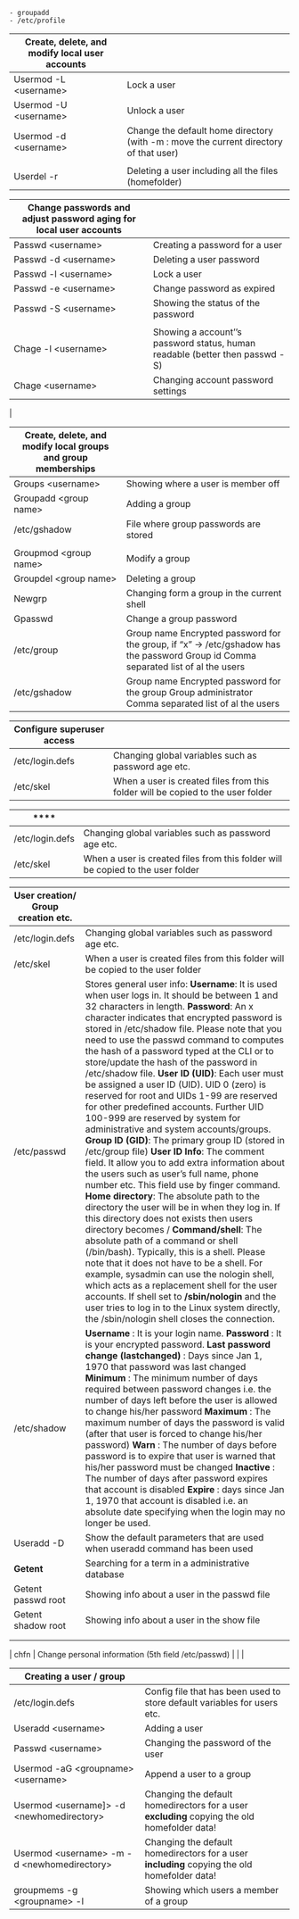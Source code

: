 
	- groupadd
	- /etc/profile





| **Create, delete, and modify local user accounts** |                                                              |
| -------------------------------------- | ------------------------------------------------------------ |
| Usermod -L \<username\>                | Lock a user                                                  |
| Usermod -U \<username\>                | Unlock a user                                                |
| Usermod -d \<username\>                | Change the default home directory (with -m : move the current directory of that user) |
|                                        |                                                              |
| Userdel -r                             | Deleting a user including all the files (homefolder)         |




| **Change passwords and adjust password aging for local user accounts** |                                                              |
| -------------------------------------- | ------------------------------------------------------------ |
| Passwd \<username\>                    | Creating a password for a user                               |
| Passwd -d \<username\>                 | Deleting a user password                                     |
| Passwd -l \<username\>                 | Lock a user                                                  |
| Passwd -e \<username\>                 | Change password as expired                                   |
| Passwd -S \<username\>                 | Showing the status of the password                           |
|                                        |                                                              |
| Chage -l \<username\>                  | Showing a account’’s password status, human readable (better then passwd -S) |
| Chage \<username\>                     | Changing account password settings                           |
|             

| **Create, delete, and modify local groups and group memberships** |                                                              |
| -------------------------------------- | ------------------------------------------------------------ |
| Groups \<username\>                    | Showing where a user is member off                           |
| Groupadd \<group name\>                | Adding a group                                               |
| /etc/gshadow                           | File where group passwords are stored                        |
|                                        |                                                              |
| Groupmod \<group name\>                | Modify a group                                               |
| Groupdel \<group name\>                | Deleting a group                                             |
| Newgrp                                 | Changing form a group in the current shell                   |
| Gpasswd                                | Change a group password                                      |
| /etc/group                             | Group name Encrypted password for the group, if “x” -> /etc/gshadow has the password Group id Comma separated list of al the users |
| /etc/gshadow                           | Group name Encrypted password for the group Group administrator Comma separated list of al the users |



| **Configure superuser access** |                                                              |
| -------------------------------------- | ------------------------------------------------------------ |
| /etc/login.defs                        | Changing global variables such as password age etc.          |
| /etc/skel                              | When a user is created files from this folder will be copied to the user folder |

| **** |                                                              |
| -------------------------------------- | ------------------------------------------------------------ |
| /etc/login.defs                        | Changing global variables such as password age etc.          |
| /etc/skel                              | When a user is created files from this folder will be copied to the user folder |






| **User creation/ Group creation etc.** |                                                              |
| -------------------------------------- | ------------------------------------------------------------ |
| /etc/login.defs                        | Changing global variables such as password age etc.          |
| /etc/skel                              | When a user is created files from this folder will be copied to the user folder |
| /etc/passwd                            | Stores general user info: **Username**: It is used when user logs in. It should be between 1 and 32 characters in length. **Password**: An x character indicates that encrypted password is stored in /etc/shadow file. Please note that you need to use the passwd command to computes the hash of a password typed at the CLI or to store/update the hash of the password in /etc/shadow file. **User ID (UID)**: Each user must be assigned a user ID (UID). UID 0 (zero) is reserved for root and UIDs 1-99 are reserved for other predefined accounts. Further UID 100-999 are reserved by system for administrative and system accounts/groups. **Group ID (GID)**: The primary group ID (stored in /etc/group file) **User ID Info**: The comment field. It allow you to add extra information about the users such as user’s full name, phone number etc. This field use by finger command. **Home directory**: The absolute path to the directory the user will be in when they log in. If this directory does not exists then users directory becomes / **Command/shell**: The absolute path of a command or shell (/bin/bash). Typically, this is a shell. Please note that it does not have to be a shell. For example, sysadmin can use the nologin shell, which acts as a replacement shell for the user accounts. If shell set to **/sbin/nologin** and the user tries to log in to the Linux system directly, the /sbin/nologin shell closes the connection. |
| /etc/shadow                            | **Username** : It is your login name. **Password** : It is your encrypted password.  **Last password change (lastchanged)** : Days since Jan 1, 1970 that password was last changed **Minimum** : The minimum number of days required between password changes i.e. the number of days left before the user is allowed to change his/her password **Maximum** : The maximum number of days the password is valid (after that user is forced to change his/her password) **Warn** : The number of days before password is to expire that user is warned that his/her password must be changed **Inactive** : The number of days after password expires that account is disabled **Expire** : days since Jan 1, 1970 that account is disabled i.e. an absolute date specifying when the login may no longer be used. |
| Useradd -D                             | Show the default parameters that are used when useradd command has been used |
| **Getent**                             | Searching for a term in a administrative database            |
| Getent passwd root                     | Showing info about a user in the passwd file                 |
| Getent shadow root                     | Showing info about a user in the show file                   |
|                                        |                                                              |
                           |                                                              |

| chfn                                   | Change personal information (5th field /etc/passwd)          |
|                                        |                                                              


| **Creating a user / group**                    |                                                              |
| ---------------------------------------------- | ------------------------------------------------------------ |
| /etc/login.defs                                | Config file that has been used to store default variables for users etc. |
| Useradd \<username\>                           | Adding a user                                                |
| Passwd \<username\>                            | Changing the password of the user                            |
| Usermod -aG \<groupname\> \<username\>         | Append a user to a group                                     |
| Usermod \<username]> -d \<newhomedirectory\>   | Changing the default homedirectors for a user **excluding** copying the old homefolder data! |
| Usermod \<username\> -m -d <newhomedirectory\> | Changing the default homedirectors for a user **including** copying the old homefolder data! |
| groupmems -g \<groupname\> -l                  | Showing which users a member of a group                      |


